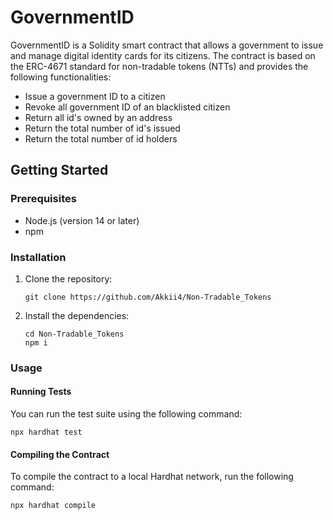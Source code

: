 # GovernmentID

GovernmentID is a Solidity smart contract that allows a government to issue and manage digital identity cards for its citizens. The contract is based on the ERC-4671 standard for non-tradable tokens (NTTs) and provides the following functionalities:

- Issue a government ID to a citizen
- Revoke all government ID of an blacklisted citizen
- Return all id's owned by an address
- Return the total number of id's issued
- Return the total number of id holders

## Getting Started

### Prerequisites

- Node.js (version 14 or later)
- npm

### Installation

1. Clone the repository:

   ```
   git clone https://github.com/Akkii4/Non-Tradable_Tokens
   ```

2. Install the dependencies:

   ```
   cd Non-Tradable_Tokens
   npm i
   ```

### Usage

#### Running Tests

You can run the test suite using the following command:

```
npx hardhat test
```

#### Compiling the Contract

To compile the contract to a local Hardhat network, run the following command:

```
npx hardhat compile
```
